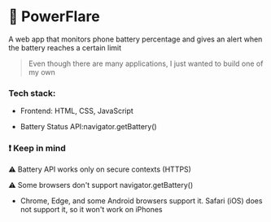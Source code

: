 # 🔋 PowerFlare

A web app that monitors phone battery percentage and gives an alert when the battery reaches a certain limit

> Even though there are many applications, I just wanted to build one of my own

### Tech stack:

- Frontend: HTML, CSS, JavaScript

- Battery Status API:navigator.getBattery()

### ❗ Keep in mind

⚠ Battery API works only on secure contexts (HTTPS)

⚠ Some browsers don't support navigator.getBattery()

- Chrome, Edge, and some Android browsers support it. Safari (iOS) does not support it, so it won't work on iPhones
